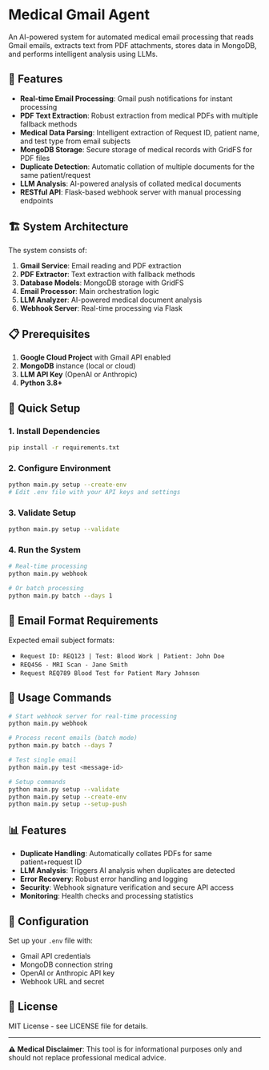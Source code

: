 # Medical Gmail Agent

An AI-powered system for automated medical email processing that reads Gmail emails, extracts text from PDF attachments, stores data in MongoDB, and performs intelligent analysis using LLMs.

## 🏥 Features

- **Real-time Email Processing**: Gmail push notifications for instant processing
- **PDF Text Extraction**: Robust extraction from medical PDFs with multiple fallback methods
- **Medical Data Parsing**: Intelligent extraction of Request ID, patient name, and test type from email subjects
- **MongoDB Storage**: Secure storage of medical records with GridFS for PDF files
- **Duplicate Detection**: Automatic collation of multiple documents for the same patient/request
- **LLM Analysis**: AI-powered analysis of collated medical documents
- **RESTful API**: Flask-based webhook server with manual processing endpoints

## 🏗️ System Architecture

The system consists of:
1. **Gmail Service**: Email reading and PDF extraction
2. **PDF Extractor**: Text extraction with fallback methods
3. **Database Models**: MongoDB storage with GridFS
4. **Email Processor**: Main orchestration logic
5. **LLM Analyzer**: AI-powered medical document analysis
6. **Webhook Server**: Real-time processing via Flask

## 📋 Prerequisites

1. **Google Cloud Project** with Gmail API enabled
2. **MongoDB** instance (local or cloud)
3. **LLM API Key** (OpenAI or Anthropic)
4. **Python 3.8+**

## 🚀 Quick Setup

### 1. Install Dependencies
```bash
pip install -r requirements.txt
```

### 2. Configure Environment
```bash
python main.py setup --create-env
# Edit .env file with your API keys and settings
```

### 3. Validate Setup
```bash
python main.py setup --validate
```

### 4. Run the System
```bash
# Real-time processing
python main.py webhook

# Or batch processing
python main.py batch --days 1
```

## 📧 Email Format Requirements

Expected email subject formats:
- `Request ID: REQ123 | Test: Blood Work | Patient: John Doe`
- `REQ456 - MRI Scan - Jane Smith`
- `Request REQ789 Blood Test for Patient Mary Johnson`

## 🔧 Usage Commands

```bash
# Start webhook server for real-time processing
python main.py webhook

# Process recent emails (batch mode)
python main.py batch --days 7

# Test single email
python main.py test <message-id>

# Setup commands
python main.py setup --validate
python main.py setup --create-env
python main.py setup --setup-push
```

## 📊 Features

- **Duplicate Handling**: Automatically collates PDFs for same patient+request ID
- **LLM Analysis**: Triggers AI analysis when duplicates are detected
- **Error Recovery**: Robust error handling and logging
- **Security**: Webhook signature verification and secure API access
- **Monitoring**: Health checks and processing statistics

## 🔐 Configuration

Set up your `.env` file with:
- Gmail API credentials
- MongoDB connection string
- OpenAI or Anthropic API key
- Webhook URL and secret

## 📄 License

MIT License - see LICENSE file for details.

---

**⚠️ Medical Disclaimer**: This tool is for informational purposes only and should not replace professional medical advice. 